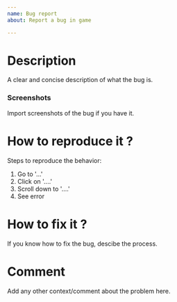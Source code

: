 ```yaml
---
name: Bug report
about: Report a bug in game

---
```


# Description
A clear and concise description of what the bug is.

### Screenshots
Import screenshots of the bug if you have it.

# How to reproduce it ?

Steps to reproduce the behavior:
1. Go to '...'
2. Click on '....'
3. Scroll down to '....'
4. See error

# How to fix it ?
If you know how to fix the bug, descibe the process. 

# Comment
Add any other context/comment about the problem here.
